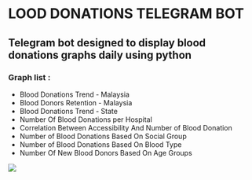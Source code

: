<!DOCTYPE html>
<html>  
<body>
<h1>LOOD DONATIONS TELEGRAM BOT</h1>    
<h2>Telegram bot designed to display blood donations graphs daily using python </h2>
<h3>Graph list :</h3>
<ul>
    <li>Blood Donations Trend - Malaysia</li>
    <li>Blood Donors Retention - Malaysia</li>
    <li>Blood Donations Trend - State</li>
    <li>Number Of Blood Donations per Hospital</li>
    <li>Correlation Between Accessibility And Number of Blood Donation</li>
    <li>Number of Blood Donations Based On Social Group</li>
    <li>Number of Blood Donations Based On Blood Type</li>
    <li>Number Of New Blood Donors Based On Age Groups</li>
</ul>
<img src="https://www.shutterstock.com/image-vector/blood-bag-donated-cute-cartoon-600nw-2293990295.jpg"/>
</body>
</html>

 
 
